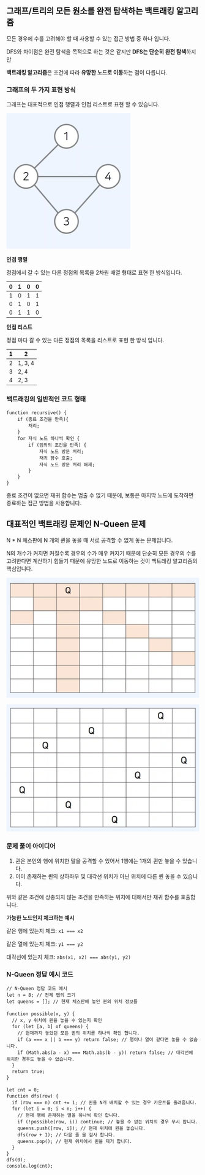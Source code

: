 ## 그래프/트리의 모든 원소를 완전 탐색하는 백트래킹 알고리즘

모든 경우에 수를 고려해야 할 때 사용할 수 있는 접근 방법 중 하나 입니다.

DFS와 차이점은 완전 탐색을 목적으로 하는 것은 같지만 **DFS는 단순히 완전 탐색**하지만

**백트래킹 알고리즘**은 조건에 따라 **유망한 노드로 이동**하는 점이 다릅니다.

### 그래프의 두 가지 표현 방식

그래프는 대표적으로 인접 행렬과 인접 리스트로 표현 할 수 있습니다.

![backtracking01](images/backtracking-algorithm01.png)

**인접 행렬**

정점에서 갈 수 있는 다른 정점의 목록을 2차원 배열 형태로 표현 한 방식입니다.

| 0 | 1 | 0 | 0 |
| --- | --- | --- | --- |
| 1 | 0 | 1 | 1 |
| 0 | 1 | 0 | 1 |
| 0 | 1 | 1 | 0 |

**인접 리스트**

정점 마다 갈 수 있는 다른 정점의 목록을 리스트로 표현 한 방식 입니다.

| 1 | 2 |
| --- | --- |
| 2 | 1, 3, 4 |
| 3 | 2, 4 |
| 4 | 2, 3 |

### 백트래킹의 일반적인 코드 형태

```tsx
function recursive() {
	if (종료 조건을 만족){
		처리;
	}
	for 자식 노드 하나씩 확인 {
		if (임의의 조건을 만족) {
			자식 노드 방문 처리;
			재귀 함수 호출;
			자식 노드 방문 처리 해제;
		}
	}
}
```

종료 조건이 없으면 재귀 함수는 멈출 수 없기 때문에, 보통은 마지막 노드에 도착하면 종료하는 접근 방법을 사용합니다.

## 대표적인 백트래킹 문제인 N-Queen 문제

N * N 체스판에 N 개의 퀸을 놓을 때 서로 공격할 수 없게 놓는 문제입니다.

N의 개수가 커지면 커질수록 경우의 수가 매우 커지기 때문에 단순히 모든 경우의 수를 고려한다면 계산하기 힘들기 때문에 유망한 노드로 이동하는 것이 백트래킹 알고리즘의 핵심입니다.

![N-Queen01](images/backtracking-n-queen01.png)

![N-Queen01](images/backtracking-n-queen02.png)

### 문제 풀이 아이디어

1. 퀸은 본인의 행에 위치한 말을 공격할 수 있어서 1행에는 1개의 퀸만 놓을 수 있습니다.
2. 이미 존재하는 퀸의 상하좌우 및 대각선 위치가 아닌 위치에 다른 퀸 놓을 수 있습니다.

위와 같은 조건에 상충되지 않는 조건을 만족하는 위치에 대해서만 재귀 함수를 호출합니다.

**가능한 노드인지 체크하는 예시**

같은 행에 있는지 체크: `x1 === x2`

같은 열에 있는지 체크: `y1 === y2`

대각선에 있는지 체크: `abs(x1, x2) === abs(y1, y2)`

### N-Queen 정답 예시 코드

```tsx
// N-Queen 정답 코드 예시
let n = 8; // 전체 맵의 크기
let queens = []; // 현재 체스판에 놓인 퀸의 위치 정보들

function possible(x, y) {
  // x, y 위치에 퀸을 놓을 수 있는지 확인
  for (let [a, b] of queens) {
    // 현재까지 놓았던 모든 퀸의 위치를 하나씩 확인 합니다.
    if (a === x || b === y) return false; // 행이나 열이 같다면 놓을 수 없습니다.
    if (Math.abs(a - x) === Math.abs(b - y)) return false; // 대각선에 위치한 경우도 놓을 수 없습니다.
  }
  return true;
}

let cnt = 0;
function dfs(row) {
  if (row === n) cnt += 1; // 퀸을 N개 배치할 수 있는 경우 카운트를 올려줍니다.
  for (let i = 0; i < n; i++) {
    // 현재 행에 존재하는 열을 하나씩 확인 합니다.
    if (!possible(row, i)) continue; // 놓을 수 없는 위치의 경우 무시 합니다.
    queens.push([row, i]); // 현재 위치에 퀸을 놓습니다.
    dfs(row + 1); // 다음 줄 을 검사 합니다.
    queens.pop(); // 현재 위치에서 퀸을 제거 합니다.
  }
}
dfs(0);
console.log(cnt);
```